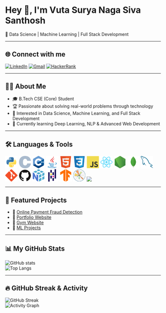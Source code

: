 # Hey 👋, I'm Vuta Surya Naga Siva Santhosh

🚀 Data Science | Machine Learning | Full Stack Development

---

## 🌐 Connect with me
[![LinkedIn](https://img.shields.io/badge/-LinkedIn-blue?logo=linkedin&logoColor=white)](http://www.linkedin.com/in/vutasuryanagasivasanthosh19)
[![Gmail](https://img.shields.io/badge/Gmail-red?logo=gmail&logoColor=white)](mailto:vutasuryanagasivasanthosh@gmail.com)
[![HackerRank](https://img.shields.io/badge/HackerRank-2EC866?logo=hackerrank&logoColor=white)](https://www.hackerrank.com/profile/sivasanthosh7104)

---

## 👨‍💻 About Me
- 🎓 B.Tech CSE (Core) Student  
- 🏆 Passionate about solving real-world problems through technology  
- 💼 Interested in Data Science, Machine Learning, and Full Stack Development  
- 🌱 Currently learning Deep Learning, NLP & Advanced Web Development  

---

## 🛠 Languages & Tools
<p align="left">
<img src="https://raw.githubusercontent.com/devicons/devicon/master/icons/python/python-original.svg" width="40"/>
<img src="https://raw.githubusercontent.com/devicons/devicon/master/icons/c/c-original.svg" width="40"/>
<img src="https://raw.githubusercontent.com/devicons/devicon/master/icons/cplusplus/cplusplus-original.svg" width="40"/>
<img src="https://raw.githubusercontent.com/devicons/devicon/master/icons/java/java-original.svg" width="40"/>
<img src="https://raw.githubusercontent.com/devicons/devicon/master/icons/html5/html5-original.svg" width="40"/>
<img src="https://raw.githubusercontent.com/devicons/devicon/master/icons/css3/css3-original.svg" width="40"/>
<img src="https://raw.githubusercontent.com/devicons/devicon/master/icons/javascript/javascript-original.svg" width="40"/>
<img src="https://raw.githubusercontent.com/devicons/devicon/master/icons/react/react-original.svg" width="40"/>
<img src="https://raw.githubusercontent.com/devicons/devicon/master/icons/nodejs/nodejs-original.svg" width="40"/>
<img src="https://raw.githubusercontent.com/devicons/devicon/master/icons/mongodb/mongodb-original.svg" width="40"/>
<img src="https://raw.githubusercontent.com/devicons/devicon/master/icons/mysql/mysql-original.svg" width="40"/>
<img src="https://raw.githubusercontent.com/devicons/devicon/master/icons/git/git-original.svg" width="40"/>
<img src="https://raw.githubusercontent.com/devicons/devicon/master/icons/github/github-original.svg" width="40"/>
<img src="https://raw.githubusercontent.com/devicons/devicon/master/icons/numpy/numpy-original.svg" width="40"/>
<img src="https://raw.githubusercontent.com/devicons/devicon/master/icons/pandas/pandas-original.svg" width="40"/>
<img src="https://raw.githubusercontent.com/devicons/devicon/master/icons/tensorflow/tensorflow-original.svg" width="40"/>
<img src="https://raw.githubusercontent.com/devicons/devicon/master/icons/matplotlib/matplotlib-original.svg" width="40"/>
<img src="https://seaborn.pydata.org/_images/logo-mark-lightbg.svg" width="40"/>
</p>

---

## 🚀 Featured Projects
- 🔗 [Online Payment Fraud Detection](https://github.com/suryasanthosh1934/Online-Payment-Fraud-Detection)  
- 🔗 [Portfolio Website](https://github.com/suryasanthosh1934/portfolio)  
- 🔗 [Gym Website](https://github.com/suryasanthosh1934/gym-website)  
- 🔗 [ML Projects](https://github.com/suryasanthosh1934)  

---

## 📊 My GitHub Stats
![GitHub stats](https://github-readme-stats.vercel.app/api?username=suryasanthosh1934&show_icons=true&theme=radical)  
![Top Langs](https://github-readme-stats.vercel.app/api/top-langs/?username=suryasanthosh1934&layout=compact&theme=radical)  

---

## 🔥 GitHub Streak & Activity
![GitHub Streak](https://streak-stats.demolab.com/?user=suryasanthosh1934&theme=radical)  
![Activity Graph](https://github-readme-activity-graph.vercel.app/graph?username=suryasanthosh1934&theme=radical)
